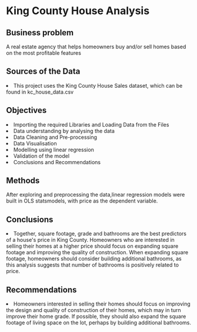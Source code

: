# King County House Analysis

## Business problem

<p>A real estate agency that helps homeowners buy and/or sell homes based on the most profitable features
</p>

## Sources of the Data

<p><li>This project uses the King County House Sales dataset, which can be found in kc_house_data.csv</li></p>

## Objectives

<p><li>Importing the required Libraries and Loading Data from the Files 
</li>
    <li>Data understanding by analysing the data
</li>
    <li>Data Cleaning and Pre-processing
</li>
    <li>Data Visualisation
</li>
    <li>Modelling using linear regression 
</li>
    <li>Validation of the model
</li>
    <li>Conclusions and Recommendations
</li>
</p>

## Methods

<p>After exploring and preprocessing the data,linear regression models were built in OLS statsmodels, with price as the dependent variable.</p>

## Conclusions

<p>
<li>Together, square footage, grade and bathrooms are the best predictors of a house's price in King County. Homeowners who are interested in selling their homes at a higher price should focus on expanding square footage and improving the quality of construction. When expanding square footage, homeowners should consider building additional bathrooms, as this analysis suggests that number of bathrooms is positively related to price.
</li>
</p>

## Recommendations

<p>
<li>Homeowners interested in selling their homes should focus on improving the design and quality of construction of their homes, which may in turn improve their home grade. If possible, they should also expand the square footage of living space on the lot, perhaps by building additional bathrooms.
</li>
</p>